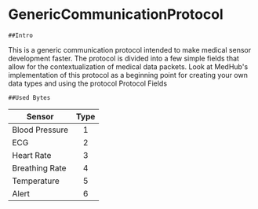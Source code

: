 # GenericCommunicationProtocol
	##Intro
This is a generic communication protocol intended to make medical sensor development faster. The protocol is divided into a few simple fields that allow for the contextualization of medical data packets. Look at MedHub's implementation of this protocol as a beginning point for creating your own data types and using the protocol
	Protocol Fields


	##Used Bytes

| Sensor        | Type           
| ------------- |:-------------:|
| Blood Pressure      | 1 |
| ECG      | 2      |
| Heart Rate | 3      |
| Breathing Rate | 4      |
| Temperature | 5      |
| Alert | 6      |
